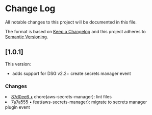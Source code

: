 # Change Log

All notable changes to this project will be documented in this file.

The format is based on [Keep a Changelog](http://keepachangelog.com/)
and this project adheres to [Semantic Versioning](http://semver.org/).

## [1.0.1]

This version:

- adds support for DSG v2.2+ create secrets manager event

### Changes

<li> <a href="http://github.com/amplication/plugins/commit/87d0ee6e12b6b4d0136542899bdadc5f9247e07d">87d0ee6 &bull;</a> chore(aws-secrets-manager): lint files</li>
<li> <a href="http://github.com/amplication/plugins/commit/7a7a55562bda1463a24ba104e54e166ab0408cf0">7a7a555 &bull;</a> feat(aws-secrets-manager): migrate to secrets manager plugin event</li>
